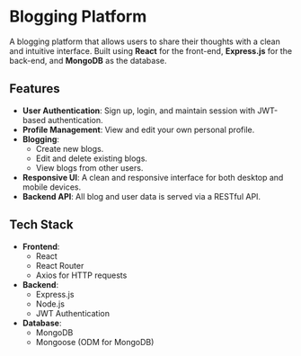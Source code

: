 # Blogging Platform

A blogging platform that allows users to share their thoughts with a clean and intuitive interface. Built using **React** for the front-end, **Express.js** for the back-end, and **MongoDB** as the database.

## Features

- **User Authentication**: Sign up, login, and maintain session with JWT-based authentication.
- **Profile Management**: View and edit your own personal profile.
- **Blogging**:
  - Create new blogs.
  - Edit and delete existing blogs.
  - View blogs from other users.
- **Responsive UI**: A clean and responsive interface for both desktop and mobile devices.
- **Backend API**: All blog and user data is served via a RESTful API.

## Tech Stack

- **Frontend**:
  - React
  - React Router
  - Axios for HTTP requests
- **Backend**:
  - Express.js
  - Node.js
  - JWT Authentication
- **Database**:
  - MongoDB
  - Mongoose (ODM for MongoDB)
